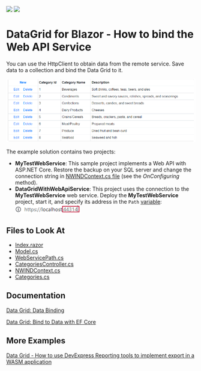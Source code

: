 <!-- default badges list -->
[![](https://img.shields.io/badge/Open_in_DevExpress_Support_Center-FF7200?style=flat-square&logo=DevExpress&logoColor=white)](https://supportcenter.devexpress.com/ticket/details/T802175)
[![](https://img.shields.io/badge/📖_How_to_use_DevExpress_Examples-e9f6fc?style=flat-square)](https://docs.devexpress.com/GeneralInformation/403183)
<!-- default badges end -->

# DataGrid for Blazor - How to bind the Web API Service

You can use the HttpClient to obtain data from the remote service. Save data to a collection and bind the Data Grid to it.

![Data Grid with Data from External Service](images/application-page.png)

The example solution contains two projects:

* **MyTestWebService**: This sample project implements a Web API with ASP.NET Core. Restore the backup on your SQL server and change the connection string in [NWINDContext.cs file](./CS/MyTestWebService/MyTestWebService/Models/NWINDContext.cs#L21) (see the *OnConfiguring* method). 
* **DataGridWithWebApiService**: This project uses the connection to the **MyTestWebService** web service. Deploy the **MyTestWebService** project, start it, and specify its address in the `Path` [variable](./CS/DataGridWithWebApiService/DataGridWithWebApiService/Data/WebServicePath.cs#L3):
    ![Localhost Port](images/localhost-port.png)

<!-- default file list -->
## Files to Look At

* [Index.razor](./CS/DataGridWithWebApiService/DataGridWithWebApiService/Pages/Index.razor)
* [Model.cs](./CS/DataGridWithWebApiService/DataGridWithWebApiService/Data/Model.cs)
* [WebServicePath.cs](./CS/DataGridWithWebApiService/DataGridWithWebApiService/Data/WebServicePath.cs)
* [CategoriesController.cs](./CS/MyTestWebService/MyTestWebService/Controllers/CategoriesController.cs)
* [NWINDContext.cs](./CS/MyTestWebService/MyTestWebService/Models/NWINDContext.cs)
* [Categories.cs](./CS/MyTestWebService/MyTestWebService/Models/Categories.cs)
<!-- default file list end -->

## Documentation

[Data Grid: Data Binding](http://docs.devexpress.devx/Blazor/DevExpress.Blazor.DxDataGrid-1.Data)

[Data Grid: Bind to Data with EF Core](https://docs.devexpress.com/Blazor/403167/common-concepts/bind-data-grid-to-data-from-entity-framework-core)

## More Examples

[Data Grid - How to use DevExpress Reporting tools to implement export in a WASM application ](https://github.com/DevExpress-Examples/blazor-webassembly-dxdatagrid-export)
